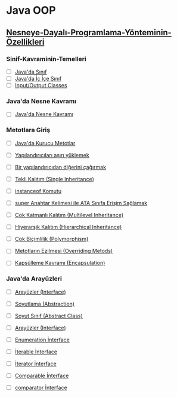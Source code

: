 # Java OOP

## [Nesneye-Dayalı-Programlama-Yönteminin-Özellikleri](oop-yonteminin-ozellikleri/)

### Sinif-Kavraminin-Temelleri
- [ ] [Java'da Sınıf](class/)
- [ ] [Java'da İç İçe Sınıf](ic-ice-siniflar-(nested-classes)/)
- [ ] [Input/Output Classes](input-output-classes/)

### Java'da Nesne Kavramı
- [ ] [Java'da Nesne Kavramı](object/)

### Metotlara Giriş
- [ ] [Java'da Kurucu Metotlar ](constructors/)
- [ ] [Yapılandırıcıları aşırı yüklemek](yapilandiricilari-asiri-yuklemek/)
- [ ] [Bir yapılandırıcıdan diğerini çağırmak](yapilandiricidan-digerini-cagirmak/)
- [ ] [Tekli Kalıtım (Single Inheritance)](single-inheritance/)
- [ ] [instanceof Komutu](instanceof/)
- [ ] [super Anahtar Kelimesi ile ATA Sınıfa Erişim Sağlamak](super()/)
- [ ] [Çok Katmanlı Kalıtım (Multilevel Inheritance)](multilevel-inheritance/)
- [ ] [Hiyerarşik Kalıtım (Hierarchical Inheritance)](/)
- [ ] [Çok Biçimlilik (Polymorphism)](oop-polymorphism/)
- [ ] [Metotların Ezilmesi (Overriding Metods)](overriding-metods/)
- [ ] [Kapsülleme Kavramı (Encapsulation)](oop-encapsulation/)


### Java'da Arayüzleri
- [ ] [Arayüzler (Interface)](interface/)
- [ ] [Soyutlama (Abstraction)](oop-abstraction/)
- [ ] [Soyut Sınıf (Abstract Class)](abstract-class/)
- [ ] [Arayüzler (Interface)](interface/)
- [ ] [Enumeration İnterface](enumeration-interface/)
- [ ] [İterable İnterface](iterable-interface/)
- [ ] [İterator İnterface](iterator-interface/)
- [ ] [Comparable İnterface](comparable-interface)
- [ ] [comparator İnterface](comparator-interface/)












